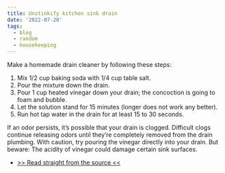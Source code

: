 ```yaml
---
title: Unstinkify kitchen sink drain
date: '2022-07-20'
tags:
  - blog
  - random
  - housekeeping
---
```


Make a homemade drain cleaner by following these steps:

1. Mix 1/2 cup baking soda with 1/4 cup table salt.
2. Pour the mixture down the drain.
3. Pour 1 cup heated vinegar down your drain; the concoction is going to foam and bubble.
4. Let the solution stand for 15 minutes (longer does not work any better).
5. Run hot tap water in the drain for at least 15 to 30 seconds.

If an odor persists, it’s possible that your drain is clogged. Difficult clogs continue releasing odors until they’re completely removed from the drain plumbing. With caution, try pouring the vinegar directly into your drain. But beware: The acidity of vinegar could damage certain sink surfaces.

- [>> Read straight from the source <<](https://web.archive.org/web/20220720144553/https://moreventservices.com/how-to-make-homemade-drain-cleaner-to-fix-a-stinky-drain/)